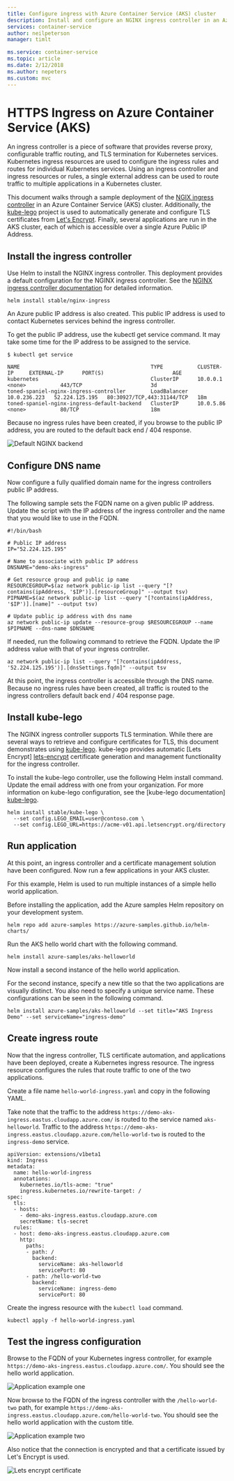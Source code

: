 ```yaml
---
title: Configure ingress with Azure Container Service (AKS) cluster
description: Install and configure an NGINX ingress controller in an Azure Container Service (AKS) cluster.
services: container-service
author: neilpeterson
manager: timlt

ms.service: container-service
ms.topic: article
ms.date: 2/12/2018
ms.author: nepeters
ms.custom: mvc
---
```


# HTTPS Ingress on Azure Container Service (AKS)

An ingress controller is a piece of software that provides reverse proxy, configurable traffic routing, and TLS termination for Kubernetes services. Kubernetes ingress resources are used to configure the ingress rules and routes for individual Kubernetes services. Using an ingress controller and ingress resources or rules, a single external address can be used to route traffic to multiple applications in a Kubernetes cluster.

This document walks through a sample deployment of the [NGIX ingress controller][nginx-ingress] in an Azure Container Service (AKS) cluster. Additionally, the [kube-lego][kube-lego] project is used to automatically generate and configure TLS certificates from [Let's Encrypt][lets-encrypt]. Finally, several applications are run in the AKS cluster, each of which is accessible over a single Azure Public IP Address.

## Install the ingress controller

Use Helm to install the NGINX ingress controller. This deployment provides a default configuration for the NGINX ingress controller. See the [NGINX ingress controller documentation][nginx-ingress] for detailed information. 

```
helm install stable/nginx-ingress
```

An Azure public IP address is also created. This public IP address is used to contact Kubernetes services behind the ingress controller.  

To get the public IP address, use the kubectl get service command. It may take some time for the IP address to be assigned to the service.

```console
$ kubectl get service

NAME                                          TYPE           CLUSTER-IP     EXTERNAL-IP      PORT(S)                      AGE
kubernetes                                    ClusterIP      10.0.0.1       <none>           443/TCP                      3d
toned-spaniel-nginx-ingress-controller        LoadBalancer   10.0.236.223   52.224.125.195   80:30927/TCP,443:31144/TCP   18m
toned-spaniel-nginx-ingress-default-backend   ClusterIP      10.0.5.86      <none>           80/TCP                       18m
```

Because no ingress rules have been created, if you browse to the public IP address, you are routed to the default back end / 404 response.

![Default NGINX backend](media/ingress/default-back-end.png)

## Configure DNS name

Now configure a fully qualified domain name for the ingress controllers public IP address.

The following sample sets the FQDN name on a given public IP address. Update the script with the IP address of the ingress controller and the name that you would like to use in the FQDN.

```
#!/bin/bash

# Public IP address
IP="52.224.125.195"

# Name to associate with public IP address
DNSNAME="demo-aks-ingress"

# Get resource group and public ip name
RESOURCEGROUP=$(az network public-ip list --query "[?contains(ipAddress, '$IP')].[resourceGroup]" --output tsv)
PIPNAME=$(az network public-ip list --query "[?contains(ipAddress, '$IP')].[name]" --output tsv)

# Update public ip address with dns name
az network public-ip update --resource-group $RESOURCEGROUP --name  $PIPNAME --dns-name $DNSNAME
```

If needed, run the following command to retrieve the FQDN. Update the IP address value with that of your ingress controller.

```azurecli
az network public-ip list --query "[?contains(ipAddress, '52.224.125.195')].[dnsSettings.fqdn]" --output tsv
```

At this point, the ingress controller is accessible through the DNS name. Because no ingress rules have been created, all traffic is routed to the ingress controllers default back end / 404 response page.

## Install kube-lego

The NGINX ingress controller supports TLS termination. While there are several ways to retrieve and configure certificates for TLS, this document demonstrates using [kube-lego][kube-lego]. kube-lego provides automatic [Lets Encrypt] [lets-encrypt] certificate generation and management functionality for the ingress controller.

To install the kube-lego controller, use the following Helm install command. Update the email address with one from your organization. For more information on kube-lego configuration, see the [kube-lego documentation] [kube-lego].

```
helm install stable/kube-lego \
  --set config.LEGO_EMAIL=user@contoso.com \
  --set config.LEGO_URL=https://acme-v01.api.letsencrypt.org/directory
```

## Run application

At this point, an ingress controller and a certificate management solution have been configured. Now run a few applications in your AKS cluster. 

For this example, Helm is used to run multiple instances of a simple hello world application. 

Before installing the application, add the Azure samples Helm repository on your development system.

```
helm repo add azure-samples https://azure-samples.github.io/helm-charts/
```

 Run the AKS hello world chart with the following command.

```
helm install azure-samples/aks-helloworld
```

Now install a second instance of the hello world application.

For the second instance, specify a new title so that the two applications are visually distinct. You also need to specify a unique service name. These configurations can be seen in the following command.

```console
helm install azure-samples/aks-helloworld --set title="AKS Ingress Demo" --set serviceName="ingress-demo"
```

## Create ingress route

Now that the ingress controller, TLS certificate automation, and applications have been deployed, create a Kubernetes ingress resource. The ingress resource configures the rules that route traffic to one of the two applications.

Create a file name `hello-world-ingress.yaml` and copy in the following YAML.

Take note that the traffic to the address `https://demo-aks-ingress.eastus.cloudapp.azure.com/` is routed to the service named `aks-helloworld`. Traffic to the address `https://demo-aks-ingress.eastus.cloudapp.azure.com/hello-world-two` is routed to the `ingress-demo` service.

```
apiVersion: extensions/v1beta1
kind: Ingress
metadata:
  name: hello-world-ingress
  annotations:
    kubernetes.io/tls-acme: "true"
    ingress.kubernetes.io/rewrite-target: /
spec:
  tls:
  - hosts:
    - demo-aks-ingress.eastus.cloudapp.azure.com
    secretName: tls-secret
  rules:
  - host: demo-aks-ingress.eastus.cloudapp.azure.com
    http:
      paths:
      - path: /
        backend:
          serviceName: aks-helloworld
          servicePort: 80
      - path: /hello-world-two
        backend:
          serviceName: ingress-demo
          servicePort: 80
```

Create the ingress resource with the `kubectl load` command.

```console
kubectl apply -f hello-world-ingress.yaml
```

## Test the ingress configuration

Browse to the FQDN of your Kubernetes ingress controller, for example `https://demo-aks-ingress.eastus.cloudapp.azure.com/`. You should see the hello world application.

![Application example one](media/ingress/app-one.png)

Now browse to the FQDN of the ingress controller with the `/hello-world-two` path, for example `https://demo-aks-ingress.eastus.cloudapp.azure.com/hello-world-two`. You should see the hello world application with the custom title.

![Application example two](media/ingress/app-two.png)

Also notice that the connection is encrypted and that a certificate issued by Let's Encrypt is used.

![Lets encrypt certificate](media/ingress/certificate.png)

<!-- LINKS - external -->
[kube-lego]: https://github.com/jetstack/kube-lego
[lets-encrypt]: https://letsencrypt.org/
[nginx-ingress]: https://github.com/kubernetes/ingress-nginx